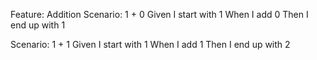 Feature: Addition
  Scenario: 1 + 0
    Given I start with 1
    When I add 0
    Then I end up with 1

  Scenario: 1 + 1
    Given I start with 1
    When I add 1
    Then I end up with 2